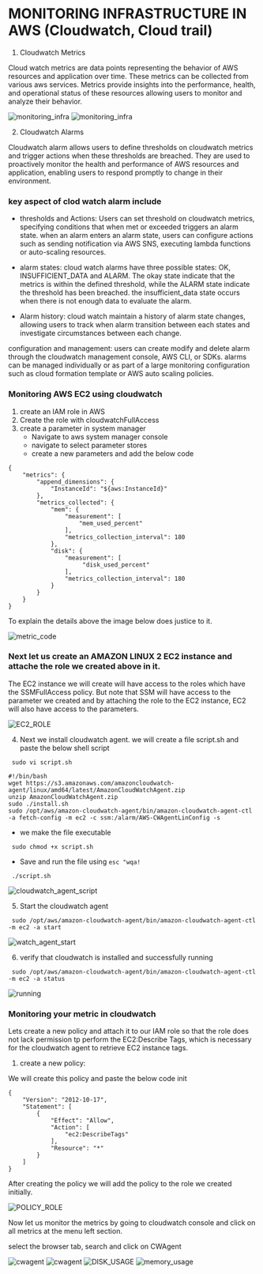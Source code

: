 # MONITORING INFRASTRUCTURE IN AWS (Cloudwatch, Cloud trail)

1. Cloudwatch Metrics

Cloud watch metrics are data points representing the behavior of AWS resources and application over
time. These metrics can be collected from various aws services. Metrics provide insights into the
performance, health, and operational status of these resources allowing users to monitor and analyze
their behavior.

![monitoring_infra](./images/img.PNG) ![monitoring_infra](./images/cloudwatch_metrics.PNG)

2. Cloudwatch Alarms

Cloudwatch alarm allows users to define thresholds on cloudwatch metrics and trigger actions when
these thresholds are breached. They are used to proactively monitor the health and performance of
AWS resources and application, enabling users to respond promptly to change in their environment.

### key aspect of clod watch alarm include

- thresholds and Actions: Users can set threshold on cloudwatch metrics, specifying conditions that
  when met or exceeded triggers an alarm state. when an alarm enters an alarm state, users can
  configure actions such as sending notification via AWS SNS, executing lambda functions or
  auto-scaling resources.

- alarm states: cloud watch alarms have three possible states: OK, INSUFFICIENT_DATA and ALARM. The
  okay state indicate that the metrics is within the defined threshold, while the ALARM state
  indicate the threshold has been breached. the insufficient_data state occurs when there is not
  enough data to evaluate the alarm.

- Alarm history: cloud watch maintain a history of alarm state changes, allowing users to track when
  alarm transition between each states and investigate circumstances between each change.

configuration and management: users can create modify and delete alarm through the cloudwatch
management console, AWS CLI, or SDKs. alarms can be managed individually or as part of a large
monitoring configuration such as cloud formation template or AWS auto scaling policies.

### Monitoring AWS EC2 using cloudwatch

1. create an IAM role in AWS
2. Create the role with cloudwatchFullAccess
3. create a parameter in system manager
   - Navigate to aws system manager console
   - navigate to select parameter stores
   - create a new parameters and add the below code

```
{
	"metrics": {
		"append_dimensions": {
			"InstanceId": "${aws:InstanceId}"
		},
		"metrics_collected": {
			"mem": {
				"measurement": [
					"mem_used_percent"
				],
				"metrics_collection_interval": 180
			},
            "disk": {
				"measurement": [
                     "disk_used_percent"
				],
				"metrics_collection_interval": 180
			}
		}
	}
}
```

To explain the details above the image below does justice to it.

![metric_code](./images/metrics.PNG)

### Next let us create an AMAZON LINUX 2 EC2 instance and attache the role we created above in it.

The EC2 instance we will create will have access to the roles which have the SSMFullAccess policy.
But note that SSM will have access to the parameter we created and by attaching the role to the EC2
instance, EC2 will also have access to the parameters.

![EC2_ROLE](./images/EC2_ROLE.PNG)

4. Next we install cloudwatch agent. we will create a file script.sh and paste the below shell
   script

` sudo vi script.sh`

```
#!/bin/bash
wget https://s3.amazonaws.com/amazoncloudwatch-agent/linux/amd64/latest/AmazonCloudWatchAgent.zip
unzip AmazonCloudWatchAgent.zip
sudo ./install.sh
sudo /opt/aws/amazon-cloudwatch-agent/bin/amazon-cloudwatch-agent-ctl -a fetch-config -m ec2 -c ssm:/alarm/AWS-CWAgentLinConfig -s
```

- we make the file executable

` sudo chmod +x script.sh`

- Save and run the file using `esc "wqa!`

` ./script.sh`

![cloudwatch_agent_script](./images/cloudwatch_agent_script.PNG)

5. Start the cloudwatch agent

```
 sudo /opt/aws/amazon-cloudwatch-agent/bin/amazon-cloudwatch-agent-ctl -m ec2 -a start
```

![watch_agent_start](./images/watch_agent.PNG)

6. verify that cloudwatch is installed and successfully running

```
 sudo /opt/aws/amazon-cloudwatch-agent/bin/amazon-cloudwatch-agent-ctl -m ec2 -a status
```

![running](./images/running.PNG)

### Monitoring your metric in cloudwatch

Lets create a new policy and attach it to our IAM role so that the role does not lack permission tp
perform the EC2:Describe Tags, which is necessary for the cloudwatch agent to retrieve EC2 instance
tags.

1. create a new policy:

We will create this policy and paste the below code init

```
{
    "Version": "2012-10-17",
    "Statement": [
        {
            "Effect": "Allow",
            "Action": [
                "ec2:DescribeTags"
            ],
            "Resource": "*"
        }
    ]
}
```

After creating the policy we will add the policy to the role we created initially.

![POLICY_ROLE](./images/policy_tags.PNG)

Now let us monitor the metrics by going to cloudwatch console and click on all metrics at the menu
left section.

select the browser tab, search and click on CWAgent

![cwagent](./images/cwagent.PNG) ![cwagent](./images/ec2%20metrics.PNG)
![DISK_USAGE](./images/disk_usage.PNG) ![memory_usage](./images/MEmory_usage.PNG)
